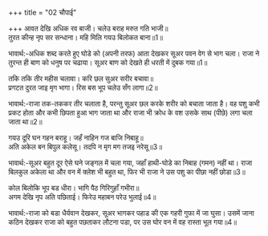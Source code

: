 +++
title = "02 चौपाई"

+++
आवत देखि अधिक रव बाजी। चलेउ बराह मरुत गति भाजी॥  
तुरत कीन्ह नृप सर सन्धाना। महि मिलि गयउ बिलोकत बाना॥1॥  

भावार्थ:-अधिक शब्द करते हुए घोडे को (अपनी तरफ) आता देखकर सूअर पवन वेग से भाग चला। राजा ने तुरन्त ही बाण को धनुष पर चढाया। सूअर बाण को देखते ही धरती में दुबक गया॥1॥  

तकि तकि तीर महीस चलावा। करि छल सुअर सरीर बचावा॥  
प्रगटत दुरत जाइ मृग भागा। रिस बस भूप चलेउ सँग लागा॥2॥  

भावार्थ:-राजा तक-तककर तीर चलाता है, परन्तु सूअर छल करके शरीर को बचाता जाता है। वह पशु कभी प्रकट होता और कभी छिपता हुआ भाग जाता था और राजा भी क्रोध के वश उसके साथ (पीछे) लगा चला जाता था॥2॥  

गयउ दूरि घन गहन बराहू। जहँ नाहिन गज बाजि निबाहू॥  
अति अकेल बन बिपुल कलेसू। तदपि न मृग मग तजइ नरेसू॥3॥  

भावार्थ:-सूअर बहुत दूर ऐसे घने जङ्गल में चला गया, जहाँ हाथी-घोडे का निबाह (गमन) नहीं था। राजा बिलकुल अकेला था और वन में क्लेश भी बहुत था, फिर भी राजा ने उस पशु का पीछा नहीं छोडा॥3॥  

कोल बिलोकि भूप बड धीरा। भागि पैठ गिरिगुहाँ गभीरा॥  
अगम देखि नृप अति पछिताई। फिरेउ महाबन परेउ भुलाई॥4॥  

भावार्थ:-राजा को बडा धैर्यवान देखकर, सूअर भागकर पहाड की एक गहरी गुफा में जा घुसा। उसमें जाना कठिन देखकर राजा को बहुत पछताकर लौटना पडा, पर उस घोर वन में वह रास्ता भूल गया॥4॥  

<div class="audioEmbed"  caption="AIR-वाचनम्" src="https://archive
.org/download/rAmcharitmAnas-AIR/EPI-060.mp3"></div>